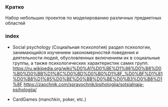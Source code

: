 ### Кратко

Набор небольших проектов по моделированию различных предметных областей

### index

- Social psychology (Социа́льная психоло́гия)
раздел психологии, занимающийся изучением закономерностей поведения и деятельности людей,
обусловленных включением их в социальные группы, а также психологических характеристик самих групп.
https://ru.wikipedia.org/wiki/%D0%A1%D0%BE%D1%86%D0%B8%D0%B0%D0%BB%D1%8C%D0%BD%D0%B0%D1%8F_%D0%BF%D1%81%D0%B8%D1%85%D0%BE%D0%BB%D0%BE%D0%B3%D0%B8%D1%8F
https://zaochnik.com/spravochnik/psihologija/sotsialnaja-psihologija/

- CardGames (manchkin, poker, etc.)
